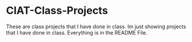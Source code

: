 # CIAT-Class-Projects
These are class projects that I have done in class.  Im just showing projects that I have done in class. Everything is in the README File.  
